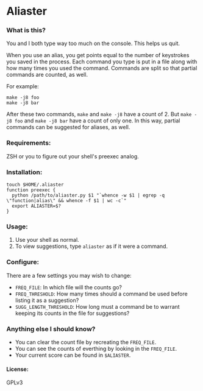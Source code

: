 # Aliaster

### What is this?

You and I both type way too much on the console. This helps us quit.
    
When you use an alias, you get points equal to the number of keystrokes you saved in the process. Each command you type is put in a file along with how many times you used the command. Commands are split so that partial commands are counted, as well.

For example:

    make -j8 foo
    make -j8 bar

After these two commands, `make` and `make -j8` have a count of 2. But `make -j8 foo` and `make -j8 bar` have a count of only one. In this way, partial commands can be suggested for aliases, as well.

### Requirements:
ZSH or you to figure out your shell's preexec analog.

### Installation:
    touch $HOME/.aliaster
    function preexec {
      python /path/to/aliaster.py $1 "`whence -w $1 | egrep -q \"function|alias\" && whence -f $1 | wc -c`"
      export ALIASTER=$?
    }

### Usage:
1. Use your shell as normal.
2. To view suggestions, type `aliaster` as if it were a command.

### Configure:
There are a few settings you may wish to change:

* `FREQ_FILE`: In which file will the counts go?
* `FREQ_THRESHOLD`: How many times should a command be used before listing it as a suggestion?
* `SUGG_LENGTH_THRESHOLD`: How long must a command be to warrant keeping its counts in the file for suggestions?

### Anything else I should know?

* You can clear the count file by recreating the `FREQ_FILE`.
* You can see the counts of everthing by looking in the `FREQ_FILE`.
* Your current score can be found in `$ALIASTER`.

#### License:
GPLv3